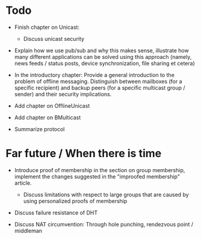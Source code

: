 Todo
====

- Finish chapter on Unicast:
  - Discuss unicast security

- Explain how we use pub/sub and why this makes sense, illustrate how
  many different applications can be solved using this approach (namely,
  news feeds / status posts, device synchronization, file sharing et
  cetera)

- In the introductory chapter: Provide a general introduction to the
  problem of offline messaging. Distinguish between mailboxes (for a
  specific recipient) and backup peers (for a specific multicast group /
  sender) and their security implications.

- Add chapter on OfflineUnicast

- Add chapter on BMulticast

- Summarize protocol


Far future / When there is time
===============================

- Introduce proof of membership in the section on group membership,
  implement the changes suggested in the "improofed membership" article.
  - Discuss limitations with respect to large groups that are caused by
    using personalized proofs of membership

- Discuss failure resistance of DHT

- Discuss NAT circumvention: Through hole punching, rendezvous point /
  middleman

